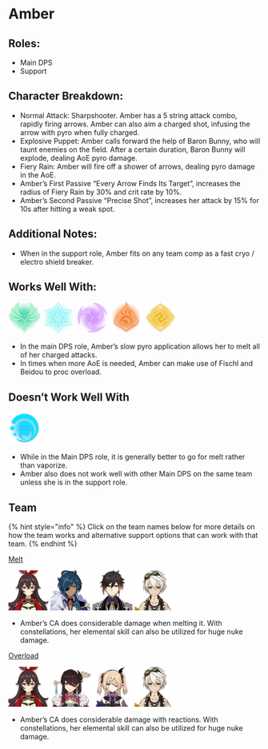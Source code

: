 # Amber

## Roles:

* Main DPS
* Support

## Character Breakdown: 

* Normal Attack: Sharpshooter. Amber has a 5 string attack combo, rapidly firing arrows. Amber can also aim a charged shot, infusing the arrow with pyro when fully charged.
* Explosive Puppet: Amber calls forward the help of Baron Bunny, who will taunt enemies on the field. After a certain duration, Baron Bunny will explode, dealing AoE pyro damage.
* Fiery Rain: Amber will fire off a shower of arrows, dealing pyro damage in the AoE.
* Amber’s First Passive “Every Arrow Finds Its Target”, increases the radius of Fiery Rain by 30% and crit rate by 10%.
* Amber’s Second Passive “Precise Shot”, increases her attack by 15% for 10s after hitting a weak spot.

## Additional Notes:

* When in the support role, Amber fits on any team comp as a fast cryo / electro shield breaker.

## Works Well With:

![](../../.gitbook/assets/element_anemo.webp) ![](../../.gitbook/assets/element_cryo.webp) ![](../../.gitbook/assets/element_electro.webp) ![](../../.gitbook/assets/element_pyro.webp) ![](../../.gitbook/assets/element_geo.webp) 

* In the main DPS role, Amber’s slow pyro application allows her to melt all of her charged attacks. 
* In times when more AoE is needed, Amber can make use of Fischl and Beidou to proc overload.

## Doesn’t Work Well With

![](../../.gitbook/assets/element_hydro.webp) 

* While in the Main DPS role, it is generally better to go for melt rather than vaporize.
* Amber also does not work well with other Main DPS on the same team unless she is in the support role.

## Team 

{% hint style="info" %}
Click on the team names below for more details on how the team works and alternative support options that can work with that team.
{% endhint %}

[Melt](../../teams/melt.md)

![](../../.gitbook/assets/ui_avataricon_amber.png) ![](../../.gitbook/assets/ui_avataricon_kaeya.png) ![](../../.gitbook/assets/ui_avataricon_zhongli.png) ![](../../.gitbook/assets/ui_avataricon_bennett.png)   


* Amber’s CA does considerable damage when melting it. With constellations, her elemental skill can also be utilized for huge nuke damage. 

[Overload](../../teams/overload.md)

![](../../.gitbook/assets/ui_avataricon_amber.png) ![](../../.gitbook/assets/ui_avataricon_beidou.png) ![](../../.gitbook/assets/ui_avataricon_fischl.png) ![](../../.gitbook/assets/ui_avataricon_bennett.png)   


* Amber’s CA does considerable damage with reactions. With constellations, her elemental skill can also be utilized for huge nuke damage. 

  


